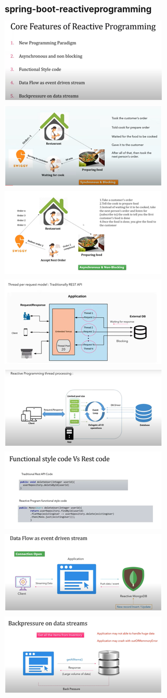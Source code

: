 # spring-boot-reactiveprogramming

![](src/main/resources/images/springcloud1.png)

![](src/main/resources/images/springcloud2.png)

![](src/main/resources/images/springcloud3.png)

![](src/main/resources/images/springcloud4.png)

![](src/main/resources/images/springcloud5.png)

![](src/main/resources/images/springcloud6.png)

![](src/main/resources/images/springcloud7.png)

![](src/main/resources/images/springcloud8.png)
